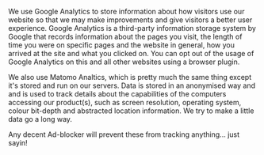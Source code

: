 We use Google Analytics to store information about how visitors use our website so that we may make improvements and give visitors a better user experience. Google Analytics is a third-party information storage system by Google that records information about the pages you visit, the length of time you were on specific pages and the website in general, how you arrived at the site and what you clicked on. You can opt out of the usage of Google Analytics on this and all other websites using a browser plugin.

We also use Matomo Analtics, which is pretty much the same thing except it's stored and run on our servers. Data is stored in an anonymised way and and is used to track details about the capabilities of the computers accessing our product(s), such as screen resolution, operating system, colour bit-depth and abstracted location information. We try to make a little data go a long way. 

Any decent Ad-blocker will prevent these from tracking anything... just sayin!
